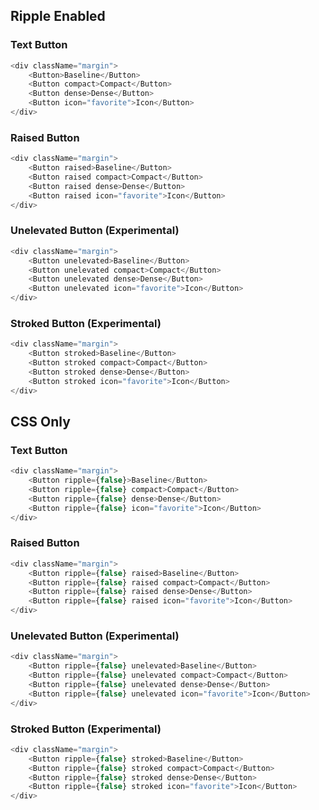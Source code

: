 ## Ripple Enabled

### Text Button

```js
<div className="margin">
    <Button>Baseline</Button>
    <Button compact>Compact</Button>
    <Button dense>Dense</Button>
    <Button icon="favorite">Icon</Button>       
</div>
```

### Raised Button

```js
<div className="margin">
    <Button raised>Baseline</Button>
    <Button raised compact>Compact</Button>
    <Button raised dense>Dense</Button>
    <Button raised icon="favorite">Icon</Button>       
</div>
```

### Unelevated Button (Experimental)

```js
<div className="margin">
    <Button unelevated>Baseline</Button>
    <Button unelevated compact>Compact</Button>
    <Button unelevated dense>Dense</Button>
    <Button unelevated icon="favorite">Icon</Button>       
</div>
```

### Stroked Button (Experimental)

```js
<div className="margin">
    <Button stroked>Baseline</Button>
    <Button stroked compact>Compact</Button>
    <Button stroked dense>Dense</Button>
    <Button stroked icon="favorite">Icon</Button>       
</div>
```

## CSS Only

### Text Button

```js
<div className="margin">
    <Button ripple={false}>Baseline</Button>
    <Button ripple={false} compact>Compact</Button>
    <Button ripple={false} dense>Dense</Button>
    <Button ripple={false} icon="favorite">Icon</Button>       
</div>
```

### Raised Button

```js
<div className="margin">
    <Button ripple={false} raised>Baseline</Button>
    <Button ripple={false} raised compact>Compact</Button>
    <Button ripple={false} raised dense>Dense</Button>
    <Button ripple={false} raised icon="favorite">Icon</Button>       
</div>
```

### Unelevated Button (Experimental)

```js
<div className="margin">
    <Button ripple={false} unelevated>Baseline</Button>
    <Button ripple={false} unelevated compact>Compact</Button>
    <Button ripple={false} unelevated dense>Dense</Button>
    <Button ripple={false} unelevated icon="favorite">Icon</Button>       
</div>
```

### Stroked Button (Experimental)

```js
<div className="margin">
    <Button ripple={false} stroked>Baseline</Button>
    <Button ripple={false} stroked compact>Compact</Button>
    <Button ripple={false} stroked dense>Dense</Button>
    <Button ripple={false} stroked icon="favorite">Icon</Button>       
</div>
```